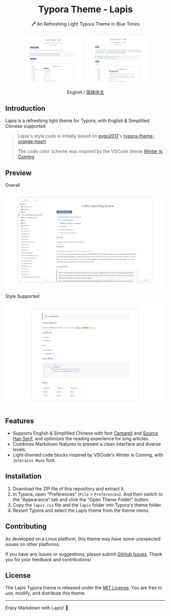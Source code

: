 <h1 align="center">Typora Theme - Lapis</h1>
<p align="center">🖊️ An Refreshing Light Typora Theme in Blue Tones</p>
<div align="center">
<div>
<img src="imgs/preview5.png" width="40%" />
<img src="imgs/preview6.png" width="40%" />
</div>
</div>
<p align="center">English / <a href="https://github.com/YiNNx/typora-theme-lapis/blob/master/README-CN.md">简体中文</a></p>

## Introduction

Lapis is a refreshing light theme for Typora, with English & Simplified Chinese supported.

> Lapis's style code is initially based on [evgo2017](https://github.com/evgo2017)'s [typora-theme-orange-heart](https://github.com/evgo2017/typora-theme-orange-heart).
>
> The code color scheme was inspired by the VSCode theme [Winter is Coming](https://vscodethemes.com/e/johnpapa.winteriscoming/winter-is-coming-light-no-italics)

## Preview

Overall

![](imgs/preview3.png)

Style Supported

![](imgs/preview4.png)

## Features

- Supports English & Simplified Chinese with font [Cantarell](https://fonts.google.com/specimen/Cantarell) and [Source Han Serif](https://source.typekit.com/source-han-serif/cn/), and optimizes the reading  experience for long  articles.
- Combines Markdown features to present a clean interface and diverse levels. 
- Light-themed code blocks inspired by VSCode's Winter is Coming, with `Jetbrains Mono` font.

## Installation

1. Download the ZIP file of this repository and extract it.
2. In Typora, open "Preferences" (`File` > `Preferences`). And then switch to the "Appearance" tab and click the "Open Theme Folder" button.
3. Copy the `lapis.css` file and the `lapis` folder into Typora's theme folder.
4. Restart Typora and select the Lapis theme from the theme menu.

## Contributing

As developed on a Linux platform, this theme may have some unexpected issues on other platforms.

If you have any issues or suggestions, please submit [GitHub Issues](https://github.com/your-username/lapis-typora-theme/issues). Thank you for your feedback and contributions!

## License

The Lapis Typora theme is released under the [MIT License](https://chat.openai.com/c/LICENSE). You are free to use, modify, and distribute this theme.

---

Enjoy Markdown with Lapis! 📘